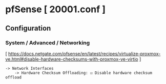 # pfSense [ 20001.conf ]
## Configuration
### System / Advanced / Networking
[ https://docs.netgate.com/pfsense/en/latest/recipes/virtualize-proxmox-ve.html#disable-hardware-checksums-with-proxmox-ve-virtio ]
```
-> Network Interfaces
    -> Hardware Checksum Offloading: ☑ Disable hardware checksum offload
```
